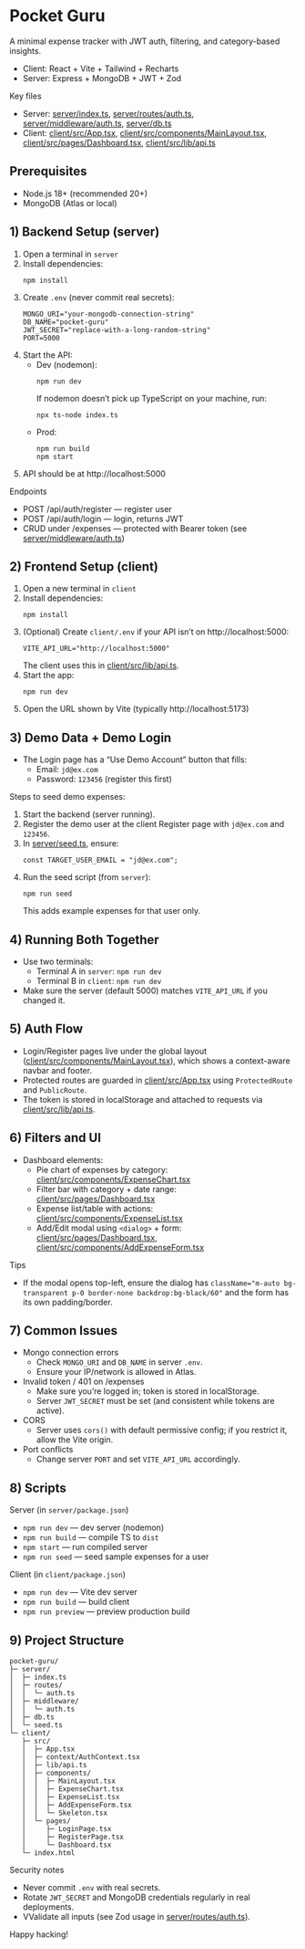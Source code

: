 # Pocket Guru

A minimal expense tracker with JWT auth, filtering, and category-based insights.

- Client: React + Vite + Tailwind + Recharts
- Server: Express + MongoDB + JWT + Zod

Key files
- Server: [server/index.ts](server/index.ts), [server/routes/auth.ts](server/routes/auth.ts), [server/middleware/auth.ts](server/middleware/auth.ts), [server/db.ts](server/db.ts)
- Client: [client/src/App.tsx](client/src/App.tsx), [client/src/components/MainLayout.tsx](client/src/components/MainLayout.tsx), [client/src/pages/Dashboard.tsx](client/src/pages/Dashboard.tsx), [client/src/lib/api.ts](client/src/lib/api.ts)

## Prerequisites

- Node.js 18+ (recommended 20+)
- MongoDB (Atlas or local)

## 1) Backend Setup (server)

1. Open a terminal in `server`
2. Install dependencies:
   ```
   npm install
   ```
3. Create `.env` (never commit real secrets):
   ```
   MONGO_URI="your-mongodb-connection-string"
   DB_NAME="pocket-guru"
   JWT_SECRET="replace-with-a-long-random-string"
   PORT=5000
   ```
4. Start the API:
   - Dev (nodemon): 
     ```
     npm run dev
     ```
     If nodemon doesn’t pick up TypeScript on your machine, run:
     ```
     npx ts-node index.ts
     ```
   - Prod:
     ```
     npm run build
     npm start
     ```
5. API should be at http://localhost:5000

Endpoints
- POST /api/auth/register — register user
- POST /api/auth/login — login, returns JWT
- CRUD under /expenses — protected with Bearer token (see [server/middleware/auth.ts](server/middleware/auth.ts))

## 2) Frontend Setup (client)

1. Open a new terminal in `client`
2. Install dependencies:
   ```
   npm install
   ```
3. (Optional) Create `client/.env` if your API isn’t on http://localhost:5000:
   ```
   VITE_API_URL="http://localhost:5000"
   ```
   The client uses this in [client/src/lib/api.ts](client/src/lib/api.ts).
4. Start the app:
   ```
   npm run dev
   ```
5. Open the URL shown by Vite (typically http://localhost:5173)

## 3) Demo Data + Demo Login

- The Login page has a “Use Demo Account” button that fills:
  - Email: `jd@ex.com`
  - Password: `123456` (register this first)

Steps to seed demo expenses:
1. Start the backend (server running).
2. Register the demo user at the client Register page with `jd@ex.com` and `123456`.
3. In [server/seed.ts](server/seed.ts), ensure:
   ```
   const TARGET_USER_EMAIL = "jd@ex.com";
   ```
4. Run the seed script (from `server`):
   ```
   npm run seed
   ```
   This adds example expenses for that user only.

## 4) Running Both Together

- Use two terminals:
  - Terminal A in `server`: `npm run dev`
  - Terminal B in `client`: `npm run dev`
- Make sure the server (default 5000) matches `VITE_API_URL` if you changed it.

## 5) Auth Flow

- Login/Register pages live under the global layout ([client/src/components/MainLayout.tsx](client/src/components/MainLayout.tsx)), which shows a context-aware navbar and footer.
- Protected routes are guarded in [client/src/App.tsx](client/src/App.tsx) using `ProtectedRoute` and `PublicRoute`.
- The token is stored in localStorage and attached to requests via [client/src/lib/api.ts](client/src/lib/api.ts).

## 6) Filters and UI

- Dashboard elements:
  - Pie chart of expenses by category: [client/src/components/ExpenseChart.tsx](client/src/components/ExpenseChart.tsx)
  - Filter bar with category + date range: [client/src/pages/Dashboard.tsx](client/src/pages/Dashboard.tsx)
  - Expense list/table with actions: [client/src/components/ExpenseList.tsx](client/src/components/ExpenseList.tsx)
  - Add/Edit modal using `<dialog>` + form: [client/src/pages/Dashboard.tsx](client/src/pages/Dashboard.tsx), [client/src/components/AddExpenseForm.tsx](client/src/components/AddExpenseForm.tsx)

Tips
- If the modal opens top-left, ensure the dialog has `className="m-auto bg-transparent p-0 border-none backdrop:bg-black/60"` and the form has its own padding/border.

## 7) Common Issues

- Mongo connection errors
  - Check `MONGO_URI` and `DB_NAME` in server `.env`.
  - Ensure your IP/network is allowed in Atlas.
- Invalid token / 401 on /expenses
  - Make sure you’re logged in; token is stored in localStorage.
  - Server `JWT_SECRET` must be set (and consistent while tokens are active).
- CORS
  - Server uses `cors()` with default permissive config; if you restrict it, allow the Vite origin.
- Port conflicts
  - Change server `PORT` and set `VITE_API_URL` accordingly.

## 8) Scripts

Server (in `server/package.json`)
- `npm run dev` — dev server (nodemon)
- `npm run build` — compile TS to `dist`
- `npm start` — run compiled server
- `npm run seed` — seed sample expenses for a user

Client (in `client/package.json`)
- `npm run dev` — Vite dev server
- `npm run build` — build client
- `npm run preview` — preview production build

## 9) Project Structure

```
pocket-guru/
├─ server/
│  ├─ index.ts
│  ├─ routes/
│  │  └─ auth.ts
│  ├─ middleware/
│  │  └─ auth.ts
│  ├─ db.ts
│  └─ seed.ts
└─ client/
   ├─ src/
   │  ├─ App.tsx
   │  ├─ context/AuthContext.tsx
   │  ├─ lib/api.ts
   │  ├─ components/
   │  │  ├─ MainLayout.tsx
   │  │  ├─ ExpenseChart.tsx
   │  │  ├─ ExpenseList.tsx
   │  │  ├─ AddExpenseForm.tsx
   │  │  └─ Skeleton.tsx
   │  └─ pages/
   │     ├─ LoginPage.tsx
   │     ├─ RegisterPage.tsx
   │     └─ Dashboard.tsx
   └─ index.html
```

Security notes
- Never commit `.env` with real secrets.
- Rotate `JWT_SECRET` and MongoDB credentials regularly in real deployments.
- VValidate all inputs (see Zod usage in [server/routes/auth.ts](server/routes/auth.ts)).

Happy hacking!